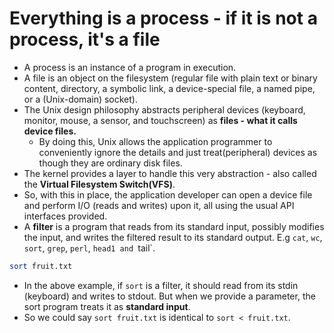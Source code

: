 # Everything is a process - if it is not a process, it's a file

- A process is an instance of a program in execution.
- A file is an object on the filesystem (regular file with plain text or binary content, directory, a symbolic link, a device-special file, a named pipe, or a (Unix-domain) socket).
- The Unix design philosophy abstracts peripheral devices (keyboard, monitor, mouse, a sensor, and touchscreen) as **files - what it calls device files.**
  - By doing this, Unix allows the application programmer to conveniently ignore the details and just treat(peripheral) devices as though they are ordinary disk files.
- The kernel provides a layer to handle this very abstraction - also called the **Virtual Filesystem Switch(VFS)**.
- So, with this in place, the application developer can open a device file and perform I/O (reads and writes) upon it, all using the usual API interfaces provided.
- A **filter** is a program that reads from its standard input, possibly modifies the input, and writes the filtered result to its standard output. E.g `cat`, `wc`, `sort`, `grep`, `perl`, `head1 and `tail`.

```sh
sort fruit.txt
```

- In the above example, if `sort` is a filter, it should read from its stdin (keyboard) and writes to stdout. But when we provide a parameter, the sort program treats it as **standard input**.
- So we could say `sort fruit.txt` is identical to `sort < fruit.txt`.